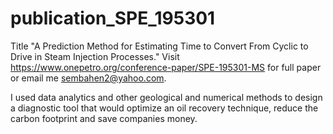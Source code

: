 # publication_SPE_195301
Title "A Prediction Method for Estimating Time to Convert From Cyclic to Drive in Steam Injection Processes."
Visit https://www.onepetro.org/conference-paper/SPE-195301-MS for full paper
or email me sembahen2@yahoo.com.

I used data analytics and other geological and numerical methods to design a diagnostic tool that would optimize an oil recovery technique,
reduce the carbon footprint and save companies money.
